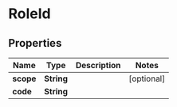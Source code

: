 

# RoleId


## Properties

Name | Type | Description | Notes
------------ | ------------- | ------------- | -------------
**scope** | **String** |  |  [optional]
**code** | **String** |  | 



